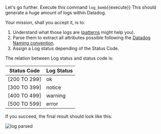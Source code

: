 Let's go further. Execute this command `log_bomb`{{execute}} This should generate a huge amount of logs within Datadog.

Your mission, shall you accept it, is to:

1. Understand what those logs are ([patterns](https://app.datadoghq.com/logs/patterns) might help you).
2. Parse them to extract all attributes possible following the [Datadog Naming convention](https://docs.datadoghq.com/logs/processing/attributes_naming_convention/).
3. Assign a Log status depending of the Status Code.

The relation between Log status and status code is:

| Status Code  |Log Status |
| ---          | ---       |
| [200 TO 299] | ok        |
| [300 TO 399] | notice    |
| [400 TO 499] | warning   |
| [500 TO 599] | error     |

If you succeed, the final result should look like this:

![log parsed](https://raw.githubusercontent.com/l0k0ms/workshops/master/log-workshop-2/images/log_parsed.png)
